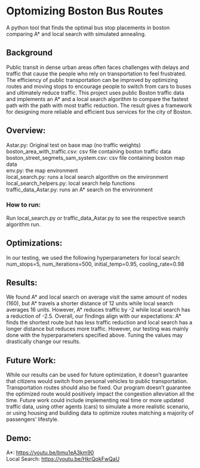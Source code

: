 # Optomizing Boston Bus Routes
A python tool that finds the optimal bus stop placements in boston comparing A* and local search with simulated annealing.

## Background
Public transit in dense urban areas often faces challenges with delays and traffic that cause the people who rely on transportation to feel frustrated. The efficiency of public transportation can be improved by optimizing routes and moving stops to encourage people to switch from cars to buses and ultimately reduce traffic. This project uses public Boston traffic data and implements an A* and a local search algorithm to compare the fastest path with the path with most traffic reduction. The result gives a framework for designing more reliable and efficient bus services for the city of Boston.

## Overview:
Astar.py: Original test on base map (no traffic weights)  
boston_area_with_traffic.csv: csv file containing boston traffic data  
boston_street_segmets_sam_system.csv: csv file containing boston map data  
env.py: the map environment  
local_search.py: runs a local search algorithm on the environment  
local_search_helpers.py: local search help functions  
traffic_data_Astar.py: runs an A* search on the environment  

### How to run:
Run local_search.py or traffic_data_Astar.py to see the respective search algorithm run.

## Optimizations:
In our testing, we used the following hyperparameters for local search:
num_stops=5,
num_iterations=500,
initial_temp=0.95,
cooling_rate=0.98

## Results:
We found A* and local search on average visit the same amount of nodes (160), but A* travels a shorter distance of 12 units while local search averages 16 units. However, A* reduces traffic by -2 while local search has a reduction of -2.5. Overall, our findings align with our expectations: A* finds the shortest route but has less traffic reduction and local search has a longer distance but reduces more traffic. However, our testing was mainly done with the hyperparameters specified above. Tuning the values may drastically change our results.

## Future Work:
While our results can be used for future optimization, it doesn’t guarantee that citizens would switch from personal vehicles to public transportation. Transportation routes should also be fixed. Our program doesn’t guarantee the optimized route would positively impact the congestion alleviation all the time. Future work could include implementing real time or more updated traffic data, using other agents (cars) to simulate a more realistic scenario, or using housing and building data to optimize routes matching a majority of passengers’ lifestyle.


## Demo:
A*: https://youtu.be/bmu1eA3km90  
Local Search: https://youtu.be/HkrQokFwQaU
